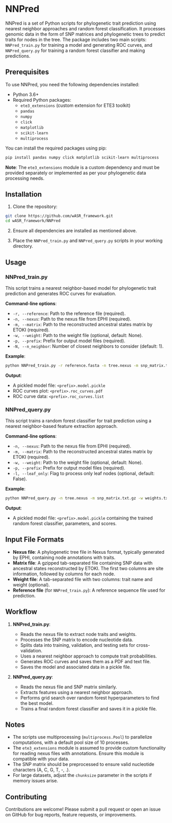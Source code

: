 # NNPred

NNPred is a set of Python scripts for phylogenetic trait prediction using nearest neighbor approaches and random forest classification. It processes genomic data in the form of SNP matrices and phylogenetic trees to predict traits for nodes in the tree. The package includes two main scripts: `NNPred_train.py` for training a model and generating ROC curves, and `NNPred_query.py` for training a random forest classifier and making predictions.

## Prerequisites

To use NNPred, you need the following dependencies installed:

- Python 3.6+
- Required Python packages:
  - `ete3_extensions` (custom extension for ETE3 toolkit)
  - `pandas`
  - `numpy`
  - `click`
  - `matplotlib`
  - `scikit-learn`
  - `multiprocess`

You can install the required packages using pip:

```bash
pip install pandas numpy click matplotlib scikit-learn multiprocess
```

**Note**: The `ete3_extensions` module is a custom dependency and must be provided separately or implemented as per your phylogenetic data processing needs.

## Installation

1. Clone the repository:

```bash
git clone https://github.com/wASR_framework.git
cd wASR_framework/NNPred
```

2. Ensure all dependencies are installed as mentioned above.

3. Place the `NNPred_train.py` and `NNPred_query.py` scripts in your working directory.

## Usage

### NNPred_train.py

This script trains a nearest neighbor-based model for phylogenetic trait prediction and generates ROC curves for evaluation.

**Command-line options**:

- `-r, --reference`: Path to the reference file (required).
- `-n, --nexus`: Path to the nexus file from EPHI (required).
- `-m, --matrix`: Path to the reconstructed ancestral states matrix by ETOKI (required).
- `-w, --weight`: Path to the weight file (optional, default: None).
- `-p, --prefix`: Prefix for output model files (required).
- `-N, --n_neighbor`: Number of closest neighbors to consider (default: 1).

**Example**:

```bash
python NNPred_train.py -r reference.fasta -n tree.nexus -m snp_matrix.txt.gz -w weights.txt -p output_model -N 5
```

**Output**:
- A pickled model file: `<prefix>.model.pickle`
- ROC curves plot: `<prefix>.roc_curves.pdf`
- ROC curve data: `<prefix>.roc_curves.list`

### NNPred_query.py

This script trains a random forest classifier for trait prediction using a nearest neighbor-based feature extraction approach.

**Command-line options**:

- `-n, --nexus`: Path to the nexus file from EPHI (required).
- `-m, --matrix`: Path to the reconstructed ancestral states matrix by ETOKI (required).
- `-w, --weight`: Path to the weight file (optional, default: None).
- `-p, --prefix`: Prefix for output model files (required).
- `-l, --leaf_only`: Flag to process only leaf nodes (optional, default: False).

**Example**:

```bash
python NNPred_query.py -n tree.nexus -m snp_matrix.txt.gz -w weights.txt -p output_model -l
```

**Output**:
- A pickled model file: `<prefix>.model.pickle` containing the trained random forest classifier, parameters, and scores.

## Input File Formats

- **Nexus file**: A phylogenetic tree file in Nexus format, typically generated by EPHI, containing node annotations with traits.
- **Matrix file**: A gzipped tab-separated file containing SNP data with ancestral states reconstructed by ETOKI. The first two columns are site information, followed by columns for each node.
- **Weight file**: A tab-separated file with two columns: trait name and weight (optional).
- **Reference file** (for `NNPred_train.py`): A reference sequence file used for prediction.

## Workflow

1. **NNPred_train.py**:
   - Reads the nexus file to extract node traits and weights.
   - Processes the SNP matrix to encode nucleotide data.
   - Splits data into training, validation, and testing sets for cross-validation.
   - Uses a nearest neighbor approach to compute trait probabilities.
   - Generates ROC curves and saves them as a PDF and text file.
   - Saves the model and associated data in a pickle file.

2. **NNPred_query.py**:
   - Reads the nexus file and SNP matrix similarly.
   - Extracts features using a nearest neighbor approach.
   - Performs grid search over random forest hyperparameters to find the best model.
   - Trains a final random forest classifier and saves it in a pickle file.

## Notes

- The scripts use multiprocessing (`multiprocess.Pool`) to parallelize computations, with a default pool size of 10 processes.
- The `ete3_extensions` module is assumed to provide custom functionality for reading nexus files with annotations. Ensure this module is compatible with your data.
- The SNP matrix should be preprocessed to ensure valid nucleotide characters (A, C, G, T, -, .).
- For large datasets, adjust the `chunksize` parameter in the scripts if memory issues arise.

## Contributing

Contributions are welcome! Please submit a pull request or open an issue on GitHub for bug reports, feature requests, or improvements.
